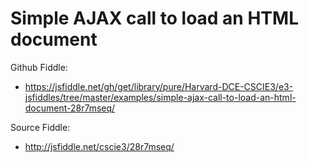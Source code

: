 # Simple AJAX call to load an HTML document

Github Fiddle:
- https://jsfiddle.net/gh/get/library/pure/Harvard-DCE-CSCIE3/e3-jsfiddles/tree/master/examples/simple-ajax-call-to-load-an-html-document-28r7mseq/

Source Fiddle:
- http://jsfiddle.net/cscie3/28r7mseq/

